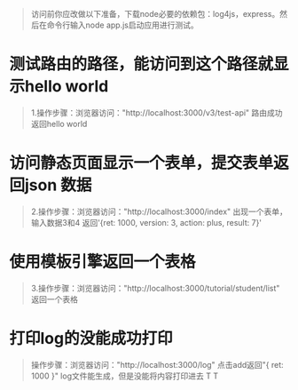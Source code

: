 > 访问前你应改做以下准备，下载node必要的依赖包：log4js，express。然后在命令行输入node app.js启动应用进行测试。
# 测试路由的路径，能访问到这个路径就显示hello world 
> 1.操作步骤：浏览器访问："http://localhost:3000/v3/test-api" 路由成功返回hello world

# 访问静态页面显示一个表单，提交表单返回json 数据
> 2.操作步骤：浏览器访问："http://localhost:3000/index" 出现一个表单，输入数据3和4 返回'{ret: 1000, version: 3, action: plus, result: 7}'

# 使用模板引擎返回一个表格
> 3.操作步骤：浏览器访问："http://localhost:3000/tutorial/student/list" 返回一个表格

# 打印log的没能成功打印
> 操作步骤：浏览器访问："http://localhost:3000/log" 点击add返回"{ ret: 1000 }" log文件能生成，但是没能将内容打印进去  T T